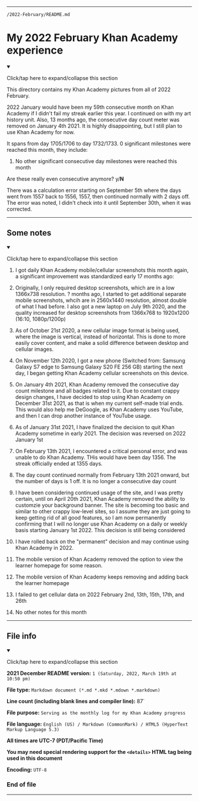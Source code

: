 
***

`/2022-February/README.md`

# My 2022 February Khan Academy experience

<details open><summary><p>Click/tap here to expand/collapse this section</p></summary>

This directory contains my Khan Academy pictures from all of 2022 February.

2022 January would have been my 59th consecutive month on Khan Academy if I didn't fail my streak earlier this year. I continued on with my art history unit. Also, 13 months ago, the consecutive day count meter was removed on January 4th 2021. It is highly disappointing, but I still plan to use Khan Academy for now.

It spans from day 1705/1706 to day 1732/1733. 0 significant milestones were reached this month, they include:

1. No other significant consecutive day milestones were reached this month

Are these really even consecutive anymore? y/**N**

There was a calculation error starting on September 5th where the days went from 1557 back to 1556, 1557, then continued normally with 2 days off. The error was noted, I didn't check into it until September 30th, when it was corrected. 

</details>

***

## Some notes

<details open><summary><p>Click/tap here to expand/collapse this section</p></summary>

1. I got daily Khan Academy mobile/cellular screenshots this month again, a significant improvement was standardized early 17 months ago:

2. Originally, I only required desktop screenshots, which are in a low 1366x738 resolution. ? months ago, I started to get additional separate mobile screenshots, whcih are in 2560x1440 resolution, almost double of what I had before. I also got a new laptop on July 9th 2020, and the quality increased for desktop screenshots from 1366x768 to 1920x1200 (16:10, 1080p/1200p)

3. As of October 21st 2020, a new cellular image format is being used, where the image is vertical, instead of horizontal. This is done to more easily cover content, and make a solid difference between desktop and cellular images.

4. On November 12th 2020, I got a new phone (Switched from: Samsung Galaxy S7 edge to Samsung Galaxy S20 FE 256 GB) starting the next day, I began getting Khan Academy cellular screenshots on this device.

5. On January 4th 2021, Khan Academy removed the consecutive day count milestone and all badges related to it. Due to constant crappy design changes, I have decided to stop using Khan Academy on December 31st 2021, as that is when my current self-made trial ends. This would also help me DeGoogle, as Khan Academy uses YouTube, and then I can drop another instance of YouTube usage.

6. As of January 31st 2021, I have finalized the decision to quit Khan Academy sometime in early 2021. The decision was reversed on 2022 January 1st

7. On February 13th 2021, I encountered a critical personal error, and was unable to do Khan Academy. THis would have been day 1356. The streak officially ended at 1355 days.

8. The day count continued normally from February 13th 2021 onward, but the number of days is 1 off. It is no longer a consecutive day count

9. I have been considering continued usage of the site, and I was pretty certain, until on April 20th 2021, Khan Academy removed the ability to customzie your background banner. The site is becoming too basic and similar to other crappy low-level sites, so I assume they are just going to keep getting rid of all good features, so I am now permanently confirming that I will no longer use Khan Academy on a daily or weekly basis starting January 1st 2022. This decision is still being considered

10. I have rolled back on the "permanent" decision and may continue using Khan Academy in 2022.

11. The mobile version of Khan Academy removed the option to view the learner homepage for some reason.

12. The mobile version of Khan Academy keeps removing and adding back the learner homepage

13. I failed to get cellular data on 2022 February 2nd, 13th, 15th, 17th, and 26th

14. No other notes for this month

</details>

***

## File info

<details open><summary><p>Click/tap here to expand/collapse this section</p></summary>

**2021 December README version:** `1 (Saturday, 2022, March 19th at 10:50 pm)`

**File type:** `Markdown document (*.md *.mkd *.mdown *.markdown)`

**Line count (including blank lines and compiler line):** 87`

**File purpose:** `Serving as the monthly log for my Khan Academy progress`

**File language:** `English (US) / Markdown (CommonMark) / HTML5 (HyperText Markup Language 5.3)`

**All times are UTC-7 (PDT/Pacific Time)**

**You may need special rendering support for the `<details>` HTML tag being used in this document**

**Encoding:** `UTF-8`

</details>

### End of file

***
